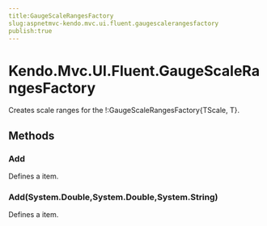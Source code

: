 ```yaml
---
title:GaugeScaleRangesFactory
slug:aspnetmvc-kendo.mvc.ui.fluent.gaugescalerangesfactory
publish:true
---
```


# Kendo.Mvc.UI.Fluent.GaugeScaleRangesFactory

Creates scale ranges for the !:GaugeScaleRangesFactory{TScale, T}.

## Methods

### Add
Defines a item.

### Add(System.Double,System.Double,System.String)
Defines a item.
